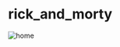 # rick_and_morty

![home](https://github.com/joseangel20/rick_and_morty/assets/7193057/dd17afd1-651b-4d8c-a9d3-7601d241ea4a)
